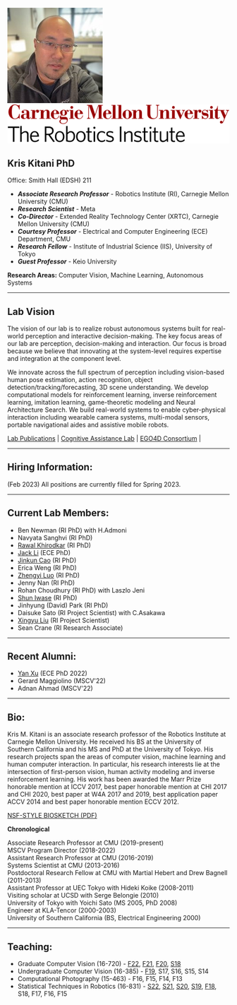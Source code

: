 ![headshot](kitani_kris.jpg)&nbsp;&nbsp;&nbsp;&nbsp;![rilogo](riLogo2019.svg)

## Kris Kitani PhD  

Office: Smith Hall (EDSH) 211

* ***Associate Research Professor*** - Robotics Institute (RI), Carnegie Mellon University (CMU)
* ***Research Scientist*** - Meta
* ***Co-Director*** - Extended Reality Technology Center (XRTC), Carnegie Mellon University (CMU)
* ***Courtesy Professor*** - Electrical and Computer Engineering (ECE) Department, CMU 
* ***Research Fellow*** - Institute of Industrial Science (IIS), University of Tokyo  
* ***Guest Professor*** - Keio University
    
**Research Areas:** Computer Vision, Machine Learning, Autonomous Systems

***

## Lab Vision 

The vision of our lab is to realize robust autonomous systems built for real-world perception and interactive decision-making.
The key focus areas of our lab are perception, decision-making and interaction.
Our focus is broad because we believe that innovating at the system-level requires expertise and integration at the component level.

We innovate across the full spectrum of perception including vision-based human pose estimation, action recognition, object detection/tracking/forecasting, 3D scene understanding.
We develop computational models for reinforcement learning, inverse reinforcement learning, imitation learning, game-theoretic modeling and Neural Architecture Search.
We build real-world systems to enable cyber-physical interaction including wearable camera systems, multi-modal sensors, portable navigational aides and assistive mobile robots.

[Lab Publications](https://scholar.google.com/citations?user=yv3sH74AAAAJ&hl=en) | [Cognitive Assistance Lab](https://www.cs.cmu.edu/~NavCog/) | [EGO4D Consortium](https://ego4d-data.org) |

***

## Hiring Information:

(Feb 2023) All positions are currently filled for Spring 2023. 

***

## Current Lab Members:

* Ben Newman (RI PhD) with H.Admoni
* Navyata Sanghvi (RI PhD)
* [Rawal Khirodkar](https://rawalkhirodkar.github.io/) (RI PhD)
* [Jack Li](https://yujheli.github.io/) (ECE PhD)
* [Jinkun Cao](https://www.jinkuncao.com) (RI PhD)
* Erica Weng (RI PhD)
* [Zhengyi Luo](https://zhengyiluo.github.io/) (RI PhD)
* Jenny Nan (RI PhD)
* Rohan Choudhury (RI PhD) with Laszlo Jeni
* [Shun Iwase](https://sh8.io/) (RI PhD)
* Jinhyung (David) Park (RI PhD)
* Daisuke Sato (RI Project Scientist) with C.Asakawa
* [Xingyu Liu](https://xingyul.github.io) (RI Project Scientist)
* Sean Crane (RI Research Associate)

***

## Recent Alumni:

* [Yan Xu](http://www.cs.cmu.edu/~yxu2/) (ECE PhD 2022)
* Gerard Maggiolino (MSCV'22)
* Adnan Ahmad (MSCV'22)

***

## Bio:

Kris M. Kitani is an associate research professor of the Robotics Institute at Carnegie Mellon University.
He received his BS at the University of Southern California and his MS and PhD at the University of Tokyo.
His research projects span the areas of computer vision, machine learning and human computer interaction.
In particular, his research interests lie at the intersection of first-person vision, human activity modeling and inverse reinforcement learning.
His work has been awarded the Marr Prize honorable mention at ICCV 2017, best paper honorable mention at CHI 2017 and CHI 2020, best paper at W4A 2017 and 2019, best application paper ACCV 2014 and best paper honorable mention ECCV 2012.

[NSF-STYLE BIOSKETCH (PDF)](./Kitani_Biosketch.pdf)


**Chronological**

Associate Research Professor at CMU (2019-present)  
MSCV Program Director (2018-2022)  
Assistant Research Professor at CMU (2016-2019)  
Systems Scientist at CMU (2013-2016)  
Postdoctoral Research Fellow at CMU with Martial Hebert and Drew Bagnell (2011-2013)  
Assistant Professor at UEC Tokyo with Hideki Koike (2008-2011)  
Visiting scholar at UCSD with Serge Belongie  (2010)  
University of Tokyo with Yoichi Sato (MS 2005, PhD 2008)  
Engineer at KLA-Tencor (2000-2003)  
University of Southern California (BS, Electrical Engineering 2000)  

***

## Teaching:

* Graduate Computer Vision (16-720) - [F22](./courses/16720B/), 
[F21](.courses/syllbus/Computer_Vision_16_720B_Syllabus_Fall_2021.pdf), 
[F20](.courses/syllbus/Computer_Vision_16_720B_Syllabus_Fall_2020.pdf), 
[S18](.courses/syllbus/16720_S18_Computer_Vision_Syllabus.pdf) 
* Undergraduate Computer Vision (16-385) - 
[F19](.courses/syllbus/16385_F19_Computer_Vision_Syllabus.pdf), S17, S16, S15, S14 
* Computational Photography (15-463) - F16, F15, F14, F13
* Statistical Techniques in Robotics (16-831) - 
[S22](.courses/syllbus/RoboStats_16_831_Syllabus_Spring_2022.pdf), 
[S21](.courses/syllbus/RoboStats_16_831_Syllabus_Spring_2021.pdf), 
[S20](RoboStats_16_831_Syllabus_Spring_2020.pdf), 
[S19](.courses/syllbus/RoboStats_16_831_Syllabus_Spring_2019.pdf), 
[F18](RoboStats_16_831_Syllabus_Fall_2018.pdf), S18, F17, F16, F15





